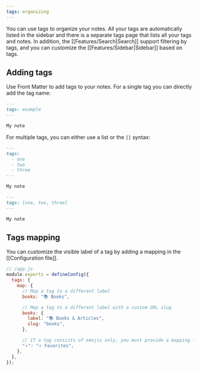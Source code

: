```yaml
---
tags: organizing
---
```


You can use tags to organize your notes. All your tags are automatically listed in the sidebar and there is a separate tags page that lists all your tags and notes. In addition, the [[Features/Search|Search]] support filtering by tags, and you can customize the [[Features/Sidebar|Sidebar]] based on tags.

## Adding tags

Use Front Matter to add tags to your notes. For a single tag you can directly add the tag name:

```markdown
---
tags: example
---

My note
```

For multiple tags, you can either use a list or the `[]` syntax:

```markdown
---
tags:
  - one
  - two
  - three
---

My note
```

```markdown
---
tags: [one, two, three]
---

My note
```

## Tags mapping

You can customize the visible label of a tag by adding a mapping in the [[Configuration file]].

```js
// /app.js
module.exports = defineConfig({
  tags: {
    map: {
      // Map a tag to a different label
      books: "📚 Books",

      // Map a tag to a different label with a custom URL slug
      books: {
        label: "📚 Books & Articles",
        slug: "books",
      },

      // If a tag consists of emojis only, you must provide a mapping for it.
      "⭐": "⭐ Favorites",
    },
  },
});
```
